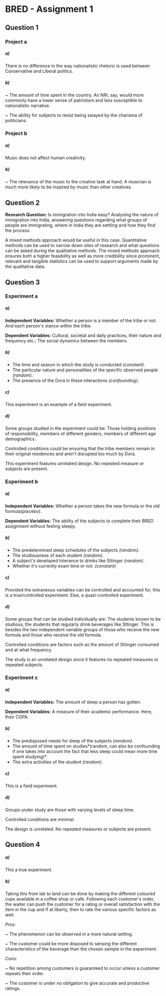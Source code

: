# BRED - Assignment 1

## Question 1

### Project a

##### a)

There is no difference in the way nationalistic rhetoric is used between Conservative and Liberal politics.



##### b)

~ The amount of time spent in the country. An NRI, say, would more commonly have a lower sense of patriotism and less susceptible to nationalistic narrative.

~ The ability for subjects to resist being swayed by the charisma of politicians. 



### Project b

##### a)

Music does not affect human creativity.



##### b)

~ The relevance of the music to the creative task at hand. A musician is much more likely to be inspired by music than other creatives.

## Question 2

**Research Question:** Is immigration into India easy? Analysing the nature of immigration into India, answering questions regarding what groups of people are immigrating, where in India they are settling and how they find the process. 



A mixed methods approach would be useful in this case. Quantitative methods can be used to narrow down sites of research and what questions can be asked during the qualitative methods. The mixed methods approach ensures both a higher feasibility as well as more credibility since prominent, relevant and tangible statistics can be used to support arguments made by the qualitative data.



## Question 3

### Experiment a

##### a)

**Independent Variables:** Whether a person is a member of the tribe or not. And each person's stance within the tribe.

**Dependent Variables:** Cultural, societal and daily practices, their nature and frequency etc.; The social dynamics between the members.



##### b)

- The time and season in which the study is conducted *(constant)*.
- The particular nature and personalities of the specific observed people *(random)*.
- The presence of the Dora in these interactions *(confounding)*.



##### c)

This experiment is an example of a field experiment.



##### d)

Some groups studied in the experiment could be: Those holding positions of responsibility, members of different genders, members of different age demographics.

Controlled conditions could be ensuring that the tribe members remain in their original residences and aren't disrupted too much by Dora. 

This experiment features unrelated design. No repeated measure or subjects are present.



### Experiment b

##### a)

**Independent Variables:** Whether a person takes the new formula or the old formula(placebo).

**Dependent Variables:** The ability of the subjects to complete their BRED assignment without feeling sleepy.



##### b)

- The predetermined sleep schedules of the subjects *(random)*.
- The studiousness of each student *(random)*.
- A subject's developed tolerance to drinks like Sttinger *(random)*.
- Whether it's currently exam time or not. *(constant)*



##### c)

Provided the extraneous variables can be controlled and accounted for, this is a true/controlled experiment. Else, a quasi-controlled experiment.



##### d)

Some groups that can be studied individually are: The students known to be studious, the students that regularly drink beverages like Sttinger. This is besides the two independent variable groups of those who receive the new formula and those who receive the old formula.

Controlled conditions are factors such as the amount of Sttinger consumed and at what frequency.

The study is an unrelated design since it features no repeated measures or repeated subjects.



### Experiment c

##### a)

**Independent Variables:** The amount of sleep a person has gotten.

**Dependent Variables:** A measure of their academic performance. Here, their CGPA.

##### b)

- The predisposed needs for sleep of the subjects *(random)*.
- The amount of time spent on  studies*(random, can also be confounding if one takes into account the fact that less sleep could mean more time spent studying)*.
- The extra activities of the student *(random)*.



##### c)

This is a field experiment. 



##### d)

Groups under study are those with varying levels of sleep time.

Controlled conditions are minimal. 

The design is unrelated. No repeated measures or subjects are present.



## Question 4

##### a)

This a true experiment.



##### b)

Taking this from lab to land can be done by making the different coloured cups available in a coffee shop or cafe. Following each customer's order, the waiter can push the customer for a rating or overall satisfaction with the item in the cup and if at liberty, then to rate the various specific factors as well.

*Pros:* 

~ The phenomenon can be observed in a more natural setting.

~ The customer could be more disposed to sensing the different characteristics of the beverage than the chosen sample in the experiment.

*Cons:*

~ No repetition among customers is guaranteed to occur unless a customer repeats their order.

~ The customer is under no obligation to give accurate and productive ratings. 